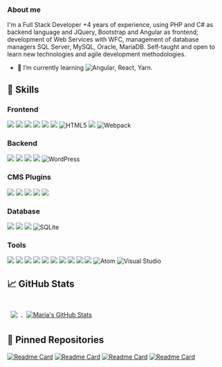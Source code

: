 ### About me

I'm a Full Stack Developer +4 years of experience, using PHP and C# as backend language and JQuery, Bootstrap and Angular as frontend; development of Web Services with WFC, management of database managers SQL Server, MySQL, Oracle, MariaDB. Self-taught and open to learn new technologies and agile development methodologies.

- 🌱 I’m currently learning ![Angular](https://img.shields.io/badge/Angular-50%25-International?style=flat&logo=angular&logoColor=white), React, Yarn.

## 💼 Skills

### Frontend 

![](https://img.shields.io/badge/Style-CSS-informational?style=flat&logo=css3&logoColor=white&color=4AB197)
![](https://img.shields.io/badge/Script-JavaScript-informational?style=flat&logo=JavaScript&logoColor=white&color=4AB197)
![](https://img.shields.io/badge/Script-JQuery-informational?style=flat&logo=JQuery&logoColor=white&color=4AB197)
![](https://img.shields.io/badge/Style-Bootstrap-informational?style=flat&logo=Bootstrap&logoColor=white&color=4AB197)
![](https://img.shields.io/badge/Style-Sass-informational?style=flat&logo=Sass&logoColor=white&color=4AB197)
![](https://img.shields.io/badge/Script-Gulp-informational?style=flat&logo=Gulp&logoColor=white&color=4AB197)
![HTML5](https://img.shields.io/badge/html5-%23E34F26.svg?style=flat&logo=html5&logoColor=white)
![](https://img.shields.io/badge/html5blank-%23E34F26.svg?style=flat&logo=html5&logoColor=white)
![Webpack](https://img.shields.io/badge/webpack-%238DD6F9.svg?style=flat&logo=webpack&logoColor=black)


### Backend

![](https://img.shields.io/badge/Code-PHP-informational?style=flat&logo=PHP&logoColor=white&color=4AB197)
![](https://img.shields.io/badge/Code-CSharp-informational?style=flat&logo=c-sharp&logoColor=white&color=4AB197)
![](https://img.shields.io/badge/Code-.NET-informational?style=flat&logo=.net&logoColor=white&color=4AB197)
![](https://img.shields.io/packagist/php-v/laravel/framework?label=Laravel%20-%20Framework&logo=laravel)
![WordPress](https://img.shields.io/badge/CODE-WordPress-%23117AC9.svg?style=flat&logo=WordPress&logoColor=white)

### CMS Plugins
![](https://img.shields.io/wordpress/plugin/wp-version/fusion?label=Fusion%20Builder&logo=wordpress)
![](https://img.shields.io/wordpress/plugin/wp-version/advanced-custom-fields?logo=wordpress)
![](https://img.shields.io/wordpress/plugin/required-php/advanced-custom-fields?label=ACF&logo=wordpress)
![](https://img.shields.io/badge/Plugin-ToolsetBlocks-informational?style=flat&logo=wordpress&logoColor=white)
![](https://img.shields.io/badge/Plugin-ToolsetMaps-informational?style=flat&logo=wordpress&logoColor=white)

### Database

![](https://img.shields.io/badge/Code-MySQL-informational?style=flat&logo=MySQL&logoColor=white&color=4AB197)
![](https://img.shields.io/badge/Database-MariaDB-informational?style=flat&logo=MariaDB&logoColor=white&color=4AB197)
![](https://img.shields.io/badge/SQL-SERVER-brightgreen?logo=microsoft-sql-server&style=flat)
![SQLite](https://img.shields.io/badge/Database-sqlite-%2307405e.svg?style=flat&logo=sqlite&logoColor=white)

### Tools

![](https://img.shields.io/badge/Tools-GitHub-informational?style=flat&logo=GitHub&logoColor=white&color=4AB197)
![](https://img.shields.io/badge/Tools-Bitbucket-informational?style=flat&logo=Bitbucket&logoColor=white&color=4AB197)
![](https://img.shields.io/badge/Tools-Jira-informational?style=flat&logo=Jira-Software&logoColor=white&color=4AB197)
![](https://img.shields.io/badge/Tools-Postman-informational?style=flat&logo=Postman&logoColor=white&color=4AB197)
![](https://img.shields.io/badge/Tools-Photoshop-informational?style=flat&logo=Adobe-Photoshop&logoColor=white&color=4AB197)
![](https://img.shields.io/badge/code_style-prettier-ff69b4.svg?style=flat)
![](https://img.shields.io/badge/IDE-VSCode-informational?style=flat&logo=visual-studio-code&logoColor=white&color=4AB197)
![](https://img.shields.io/badge/APP-SLACK-informational?style=flat&logo=Slack&logoColor=white&color=4AB197)
![](https://img.shields.io/badge/Server-Laragon-informational?style=flat&logo=laragon&logoColor=white&color=4AB197)
![](https://img.shields.io/badge/Server-Xampp-informational?style=flat&logo=xampp&logoColor=white&color=4AB197)
![Atom](https://img.shields.io/badge/IDE-Atom-%2366595C.svg?style=flat&logo=atom&logoColor=white)
![Visual Studio](https://img.shields.io/badge/IDE-Visual%20Studio-5C2D91.svg?style=flat&logo=visual-studio&logoColor=white)

## &#x1f4c8; GitHub Stats

<br>

<a href="https://github.com/mmembrenoh23">
  <img align="center" style="margin:0.5rem" src="https://github-readme-stats.vercel.app/api/top-langs/?username=mmembrenoh23&title_color=ffffff&text_color=c9cacc&icon_color=4AB197&bg_color=1A2B34" />

<a href="https://github.com/mmembrenoh23">
  <img align="center" style="margin:0.5rem" src="https://github-readme-stats.vercel.app/api?username=mmembrenoh23&show_icons=true&line_height=27&count_private=true&title_color=ffffff&text_color=c9cacc&icon_color=4AB097&bg_color=1A2B34" alt="Maria's GitHub Stats" />
</a>

## 📌 Pinned Repositories
[![Readme Card](https://github-readme-stats.vercel.app/api/pin?username=mmembrenoh23&repo=gulppractice)](https://github.com/mmembrenoh23/gulppractice)
[![Readme Card](https://github-readme-stats.vercel.app/api/pin?username=mmembrenoh23&repo=frontend-covid)](https://github.com/mmembrenoh23/frontend-covid)
[![Readme Card](https://github-readme-stats.vercel.app/api/pin?username=mmembrenoh23&repo=SassPractice)](https://github.com/mmembrenoh23/SassPractice)
[![Readme Card](https://github-readme-stats.vercel.app/api/pin?username=mmembrenoh23&repo=backend-covid)](https://github.com/mmembrenoh23/backend-covid)

<!--
**mmembrenoh23/mmembrenoh23** is a ✨ _special_ ✨ repository because its `README.md` (this file) appears on your GitHub profile.

Here are some ideas to get you started:

- 🔭 I’m currently working on ...
- 🌱 I’m currently learning ...
- 👯 I’m looking to collaborate on ...
- 🤔 I’m looking for help with ...
- 💬 Ask me about ...
- 📫 How to reach me: ...
- 😄 Pronouns: ...
- ⚡ Fun fact: ...
-->
